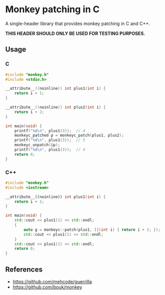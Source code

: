 # Monkey patching in C

A single-header library that provides monkey patching in C and C++.

**THIS HEADER SHOULD ONLY BE USED FOR TESTING PURPOSES.**

## Usage

### C

```c
#include "monkey.h"
#include <stdio.h>

__attribute__((noinline)) int plus1(int i) {
    return i + 1;
}

__attribute__((noinline)) int plus2(int i) {
    return i + 2;
}

int main(void) {
    printf("%d\n", plus1(3));  // 4
    monkeyc_patched p = monkeyc_patch(plus1, plus2);
    printf("%d\n", plus1(3));  // 5
    monkeyc_unpatch(&p);
    printf("%d\n", plus1(3));  // 4
    return 0;
}
```

### C++

```c++
#include "monkey.h"
#include <iostream>

__attribute__((noinline)) int plus1(int i) {
    return i + 1;
}

int main(void) {
    std::cout << plus1(1) << std::endl;
    {
        auto g = monkeyc::patch(plus1, [](int i) { return i + 2; });
        std::cout << plus1(1) << std::endl;
    }
    std::cout << plus1(1) << std::endl;
    return 0;
}
```

## References

- https://github.com/mehcode/guerrilla
- https://github.com/bouk/monkey


